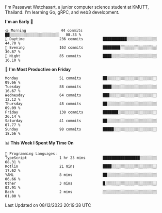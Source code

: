 
I'm Passawat Wetchasart, a junior computer science student at KMUTT, Thailand. I'm learning Go, gRPC, and web3 development.



<!--START_SECTION:waka-->
**I'm an Early 🐤** 

```text
🌞 Morning                44 commits          ██░░░░░░░░░░░░░░░░░░░░░░░   08.33 % 
🌆 Daytime                236 commits         ███████████░░░░░░░░░░░░░░   44.70 % 
🌃 Evening                163 commits         ████████░░░░░░░░░░░░░░░░░   30.87 % 
🌙 Night                  85 commits          ████░░░░░░░░░░░░░░░░░░░░░   16.10 % 
```
📅 **I'm Most Productive on Friday** 

```text
Monday                   51 commits          ██░░░░░░░░░░░░░░░░░░░░░░░   09.66 % 
Tuesday                  88 commits          ████░░░░░░░░░░░░░░░░░░░░░   16.67 % 
Wednesday                64 commits          ███░░░░░░░░░░░░░░░░░░░░░░   12.12 % 
Thursday                 48 commits          ██░░░░░░░░░░░░░░░░░░░░░░░   09.09 % 
Friday                   138 commits         ███████░░░░░░░░░░░░░░░░░░   26.14 % 
Saturday                 41 commits          ██░░░░░░░░░░░░░░░░░░░░░░░   07.77 % 
Sunday                   98 commits          █████░░░░░░░░░░░░░░░░░░░░   18.56 % 
```


📊 **This Week I Spent My Time On** 

```text
💬 Programming Languages: 
TypeScript               1 hr 23 mins        █████████████████░░░░░░░░   68.31 % 
Kotlin                   21 mins             ████░░░░░░░░░░░░░░░░░░░░░   17.62 % 
YAML                     8 mins              ██░░░░░░░░░░░░░░░░░░░░░░░   06.66 % 
Other                    3 mins              █░░░░░░░░░░░░░░░░░░░░░░░░   02.91 % 
Bash                     2 mins              ░░░░░░░░░░░░░░░░░░░░░░░░░   01.80 % 
```


 Last Updated on 08/12/2023 20:19:38 UTC
<!--END_SECTION:waka-->

<!--
**markpassawat/markpassawat** is a ✨ _special_ ✨ repository because its `README.md` (this file) appears on your GitHub profile.

Here are some ideas to get you started:

- 🔭 I’m currently working on ...
- 🌱 I’m currently learning ...
- 👯 I’m looking to collaborate on ...
- 🤔 I’m looking for help with ...
- 💬 Ask me about ...
- 📫 How to reach me: ...
- 😄 Pronouns: He/Him
- ⚡ Fun fact: ...
-->
